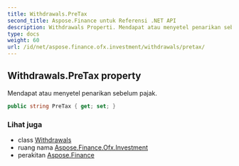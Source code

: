 ```yaml
---
title: Withdrawals.PreTax
second_title: Aspose.Finance untuk Referensi .NET API
description: Withdrawals Properti. Mendapat atau menyetel penarikan sebelum pajak.
type: docs
weight: 60
url: /id/net/aspose.finance.ofx.investment/withdrawals/pretax/
---
```

## Withdrawals.PreTax property

Mendapat atau menyetel penarikan sebelum pajak.

```csharp
public string PreTax { get; set; }
```

### Lihat juga

* class [Withdrawals](../)
* ruang nama [Aspose.Finance.Ofx.Investment](../../withdrawals/)
* perakitan [Aspose.Finance](../../../)


